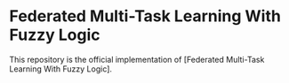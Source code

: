 # Federated Multi-Task Learning With Fuzzy Logic

This repository is the official implementation of [Federated Multi-Task Learning With Fuzzy Logic]. 